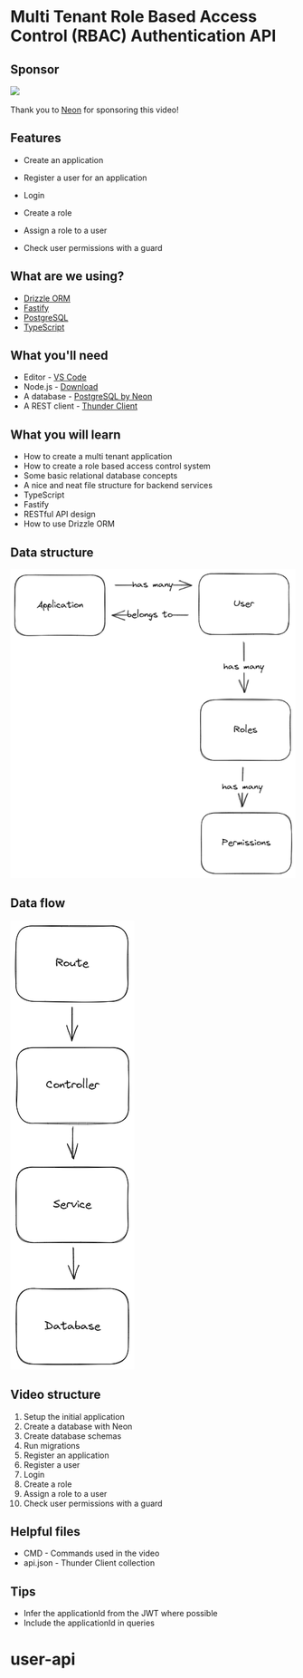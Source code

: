 # Multi Tenant Role Based Access Control (RBAC) Authentication API

## Sponsor
<img src="./img/neon.svg" />

Thank you to [Neon](https://bit.ly/tomdoestech) for sponsoring this video!

## Features
* Create an application
* Register a user for an application
* Login
* Create a role
* Assign a role to a user

* Check user permissions with a guard

## What are we using?
* [Drizzle ORM](https://github.com/drizzle-team/drizzle-orm)
* [Fastify](https://www.fastify.io/)
* [PostgreSQL](https://www.postgresql.org/)
* [TypeScript](https://www.typescriptlang.org/)

## What you'll need
* Editor - [VS Code](https://code.visualstudio.com/download)
* Node.js - [Download](https://nodejs.org/en/download/)
* A database - [PostgreSQL by Neon](https://bit.ly/tomdoestech)
* A REST client - [Thunder Client](https://marketplace.visualstudio.com/items?itemName=rangav.vscode-thunder-client)

## What you will learn
* How to create a multi tenant application
* How to create a role based access control system
* Some basic relational database concepts
* A nice and neat file structure for backend services
* TypeScript
* Fastify
* RESTful API design
* How to use Drizzle ORM

## Data structure
<img src ="./img/diagram.png" />

## Data flow
<img src ="./img/data-flow.png" />

## Video structure
1. Setup the initial application
2. Create a database with Neon
3. Create database schemas
4. Run migrations
5. Register an application
6. Register a user
7. Login
8. Create a role
9. Assign a role to a user
10. Check user permissions with a guard

## Helpful files
* CMD - Commands used in the video
* api.json - Thunder Client collection

## Tips
* Infer the applicationId from the JWT where possible
* Include the applicationId in queries
# user-api
